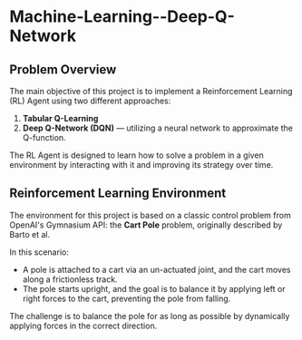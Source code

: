# Machine-Learning--Deep-Q-Network
## Problem Overview
The main objective of this project is to implement a Reinforcement Learning (RL) Agent using two different approaches:
1. **Tabular Q-Learning**
2. **Deep Q-Network (DQN)** — utilizing a neural network to approximate the Q-function.

The RL Agent is designed to learn how to solve a problem in a given environment by interacting with it and improving its strategy over time.

## Reinforcement Learning Environment
The environment for this project is based on a classic control problem from OpenAI's Gymnasium API: the **Cart Pole** problem, originally described by Barto et al. 

In this scenario:
- A pole is attached to a cart via an un-actuated joint, and the cart moves along a frictionless track.
- The pole starts upright, and the goal is to balance it by applying left or right forces to the cart, preventing the pole from falling.

The challenge is to balance the pole for as long as possible by dynamically applying forces in the correct direction.
